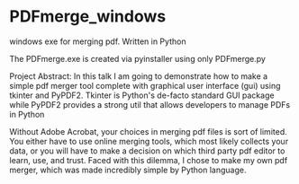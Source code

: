 # PDFmerge_windows
windows exe for merging pdf. Written in Python

The PDFmerge.exe is created via pyinstaller using only PDFmerge.py

Project Abstract:
In this talk I am going to demonstrate how to make a simple pdf merger tool complete with graphical user interface (gui) using tkinter and PyPDF2. Tkinter is Python's de-facto standard GUI package while PyPDF2 provides a strong util that allows developers to manage PDFs in Python

Without Adobe Acrobat, your choices in merging pdf files is sort of limited. You either have to use online merging tools, which most likely collects your data, or you will have to make a decision on which third party pdf editor to learn, use, and trust. Faced with this dilemma, I chose to make my own pdf merger, which was made incredibly simple by Python language.
